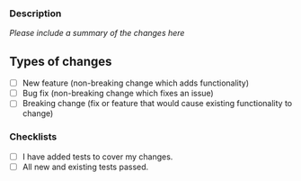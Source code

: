 ### Description
_Please include a summary of the changes here_

## Types of changes
- [ ] New feature (non-breaking change which adds functionality)
- [ ] Bug fix (non-breaking change which fixes an issue)
- [ ] Breaking change (fix or feature that would cause existing functionality to change)

### Checklists
- [ ] I have added tests to cover my changes.
- [ ] All new and existing tests passed.
